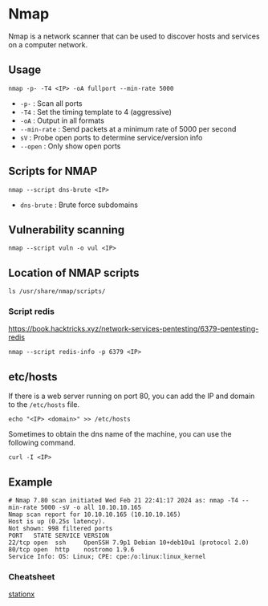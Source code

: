 # Nmap

Nmap is a network scanner that can be used to discover hosts and services on a computer network.

## Usage

```shell
nmap -p- -T4 <IP> -oA fullport --min-rate 5000
```

- `-p-` : Scan all ports
- `-T4` : Set the timing template to 4 (aggressive)
- `-oA` : Output in all formats
- `--min-rate` : Send packets at a minimum rate of 5000 per second
- `sV` : Probe open ports to determine service/version info
- `--open` : Only show open ports

## Scripts for NMAP

```shell
nmap --script dns-brute <IP>
```

- `dns-brute` : Brute force subdomains

## Vulnerability scanning

```shell
nmap --script vuln -o vul <IP>
```

## Location of NMAP scripts

```shell
ls /usr/share/nmap/scripts/
```
### Script redis

https://book.hacktricks.xyz/network-services-pentesting/6379-pentesting-redis

```shell
nmap --script redis-info -p 6379 <IP>
```

## etc/hosts

If there is a web server running on port 80, you can add the IP and domain to the `/etc/hosts` file.

```shell
echo "<IP> <domain>" >> /etc/hosts
```

Sometimes to obtain the dns name of the machine, you can use the following command.

```shell
curl -I <IP>
```

## Example

```shell
# Nmap 7.80 scan initiated Wed Feb 21 22:41:17 2024 as: nmap -T4 --min-rate 5000 -sV -o all 10.10.10.165
Nmap scan report for 10.10.10.165 (10.10.10.165)
Host is up (0.25s latency).
Not shown: 998 filtered ports
PORT   STATE SERVICE VERSION
22/tcp open  ssh     OpenSSH 7.9p1 Debian 10+deb10u1 (protocol 2.0)
80/tcp open  http    nostromo 1.9.6
Service Info: OS: Linux; CPE: cpe:/o:linux:linux_kernel
```

### Cheatsheet

[stationx](https://www.stationx.net/nmap-cheat-sheet/)